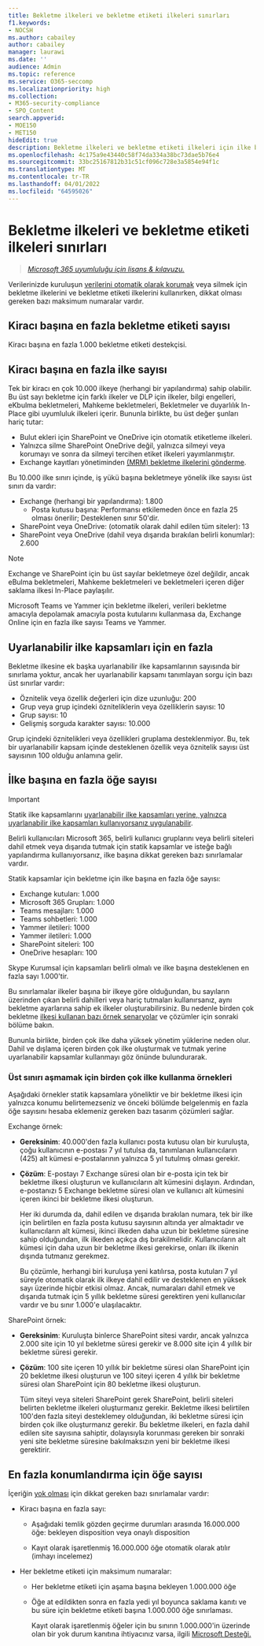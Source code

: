 ```yaml
---
title: Bekletme ilkeleri ve bekletme etiketi ilkeleri sınırları
f1.keywords:
- NOCSH
ms.author: cabailey
author: cabailey
manager: laurawi
ms.date: ''
audience: Admin
ms.topic: reference
ms.service: O365-seccomp
ms.localizationpriority: high
ms.collection:
- M365-security-compliance
- SPO_Content
search.appverid:
- MOE150
- MET150
hideEdit: true
description: Bekletme ilkeleri ve bekletme etiketi ilkeleri için ilke başına en fazla ilke ve öğe sayısını anlama
ms.openlocfilehash: 4c175a9e43440c58f74da334a38bc73dae5b76e4
ms.sourcegitcommit: 33bc25167812b31c51cf096c728e3a5854e94f1c
ms.translationtype: MT
ms.contentlocale: tr-TR
ms.lasthandoff: 04/01/2022
ms.locfileid: "64595026"
---
```

# <a name="limits-for-retention-policies-and-retention-label-policies"></a>Bekletme ilkeleri ve bekletme etiketi ilkeleri sınırları

>*[Microsoft 365 uyumluluğu için lisans & kılavuzu.](/office365/servicedescriptions/microsoft-365-service-descriptions/microsoft-365-tenantlevel-services-licensing-guidance/microsoft-365-security-compliance-licensing-guidance)*

Verilerinizde kuruluşun [verilerini otomatik olarak korumak](retention.md#retention-policies-and-retention-labels) veya silmek için bekletme ilkelerini ve bekletme etiketi ilkelerini kullanırken, dikkat olması gereken bazı maksimum numaralar vardır.

## <a name="maximum-number-of-retention-labels-per-tenant"></a>Kiracı başına en fazla bekletme etiketi sayısı

Kiracı başına en fazla 1.000 bekletme etiketi destekçisi.

## <a name="maximum-number-of-policies-per-tenant"></a>Kiracı başına en fazla ilke sayısı

Tek bir kiracı en çok 10.000 ilkeye (herhangi bir yapılandırma) sahip olabilir. Bu üst sayı bekletme için farklı ilkeler ve DLP için ilkeler, bilgi engelleri, eKbulma bekletmeleri, Mahkeme bekletmeleri, Bekletmeler ve duyarlılık In-Place gibi uyumluluk ilkeleri içerir. Bununla birlikte, bu üst değer şunları hariç tutar:

- Bulut ekleri için SharePoint ve OneDrive için otomatik etiketleme ilkeleri.
- Yalnızca silme SharePoint OneDrive değil, yalnızca silmeyi veya korumayı ve sonra da silmeyi tercihen etiket ilkeleri yayımlanmıştır.
- Exchange kayıtları yönetiminden [(MRM) bekletme ilkelerini gönderme](/exchange/security-and-compliance/messaging-records-management/messaging-records-management).

Bu 10.000 ilke sınırı içinde, iş yükü başına bekletmeye yönelik ilke sayısı üst sınırı da vardır:

- Exchange (herhangi bir yapılandırma): 1.800
    - Posta kutusu başına: Performansı etkilemeden önce en fazla 25 olması önerilir; Desteklenen sınır 50'dir.
- SharePoint veya OneDrive: (otomatik olarak dahil edilen tüm siteler): 13
- SharePoint veya OneDrive (dahil veya dışarıda bırakılan belirli konumlar): 2.600

> [!NOTE]
> Exchange ve SharePoint için bu üst sayılar bekletmeye özel değildir, ancak eBulma bekletmeleri, Mahkeme bekletmeleri ve bekletmeleri içeren diğer saklama ilkesi In-Place paylaşılır.

Microsoft Teams ve Yammer için bekletme ilkeleri, verileri bekletme amacıyla depolamak amacıyla posta kutularını kullanmasa da, Exchange Online için en fazla ilke sayısı Teams ve Yammer.

## <a name="maximums-for-adaptive-policy-scopes"></a>Uyarlanabilir ilke kapsamları için en fazla

Bekletme ilkesine ek başka uyarlanabilir ilke [](retention.md#adaptive-or-static-policy-scopes-for-retention) kapsamlarının sayısında bir sınırlama yoktur, ancak her uyarlanabilir kapsamı tanımlayan sorgu için bazı üst sınırlar vardır:

- Öznitelik veya özellik değerleri için dize uzunluğu: 200
- Grup veya grup içindeki özniteliklerin veya özelliklerin sayısı: 10
- Grup sayısı: 10
- Gelişmiş sorguda karakter sayısı: 10.000

Grup içindeki öznitelikleri veya özellikleri gruplama desteklenmiyor. Bu, tek bir uyarlanabilir kapsam içinde desteklenen özellik veya öznitelik sayısı üst sayısının 100 olduğu anlamına gelir.

## <a name="maximum-number-of-items-per-policy"></a>İlke başına en fazla öğe sayısı

> [!IMPORTANT]
> Statik ilke kapsamlarını [uyarlanabilir ilke kapsamları yerine, yalnızca uyarlanabilir ilke kapsamları kullanıyorsanız uygulanabilir](retention.md#adaptive-or-static-policy-scopes-for-retention).

Belirli kullanıcıları Microsoft 365, belirli kullanıcı gruplarını veya belirli siteleri dahil etmek veya dışarıda tutmak için statik kapsamlar ve isteğe bağlı yapılandırma kullanıyorsanız, ilke başına dikkat gereken bazı sınırlamalar vardır. 

Statik kapsamlar için bekletme için ilke başına en fazla öğe sayısı:

- Exchange kutuları: 1.000
- Microsoft 365 Grupları: 1.000
- Teams mesajları: 1.000
- Teams sohbetleri: 1.000
- Yammer iletileri: 1000
- Yammer iletileri: 1.000
- SharePoint siteleri: 100
- OneDrive hesapları: 100

Skype Kurumsal için kapsamları belirli olmalı ve ilke başına desteklenen en fazla sayı 1.000'tir.

Bu sınırlamalar ilkeler başına bir ilkeye göre olduğundan, bu sayıların üzerinden çıkan belirli dahilleri veya hariç tutmaları kullanırsanız, aynı bekletme ayarlarına sahip ek ilkeler oluşturabilirsiniz. Bu nedenle birden çok bekletme [ilkesi kullanan bazı örnek senaryolar](#examples-of-using-multiple-policies-to-avoid-exceeding-maximum-numbers) ve çözümler için sonraki bölüme bakın.

Bununla birlikte, birden çok ilke daha yüksek yönetim yüklerine neden olur. Dahil ve dışlama içeren birden çok ilke oluşturmak ve tutmak yerine uyarlanabilir kapsamlar kullanmayı göz önünde bulundurarak.

### <a name="examples-of-using-multiple-policies-to-avoid-exceeding-maximum-numbers"></a>Üst sınırı aşmamak için birden çok ilke kullanma örnekleri

Aşağıdaki örnekler statik kapsamlara yöneliktir ve bir bekletme ilkesi için yalnızca konumu belirtemezseniz ve önceki bölümde belgelenmiş en fazla öğe sayısını hesaba eklemeniz gereken bazı tasarım çözümleri sağlar.

Exchange örnek:

- **Gereksinim**: 40.000'den fazla kullanıcı posta kutusu olan bir kuruluşta, çoğu kullanıcının e-postası 7 yıl tutulsa da, tanımlanan kullanıcıların (425) alt kümesi e-postalarının yalnızca 5 yıl tutulmış olması gerekir.

- **Çözüm**: E-postayı 7 Exchange süresi olan bir e-posta için tek bir bekletme ilkesi oluşturun ve kullanıcıların alt kümesini dışlayın. Ardından, e-postanızı 5 Exchange bekletme süresi olan ve kullanıcı alt kümesini içeren ikinci bir bekletme ilkesi oluşturun. 
    
    Her iki durumda da, dahil edilen ve dışarıda bırakılan numara, tek bir ilke için belirtilen en fazla posta kutusu sayısının altında yer almaktadır ve kullanıcıların alt kümesi, ikinci ilkeden daha uzun bir bekletme süresine sahip olduğundan, ilk [](retention.md#the-principles-of-retention-or-what-takes-precedence) ilkeden açıkça dış bırakilmelidir. Kullanıcıların alt kümesi için daha uzun bir bekletme ilkesi gerekirse, onları ilk ilkenin dışında tutmanız gerekmez.
     
    Bu çözümle, herhangi biri kuruluşa yeni katılırsa, posta kutuları 7 yıl süreyle otomatik olarak ilk ilkeye dahil edilir ve desteklenen en yüksek sayı üzerinde hiçbir etkisi olmaz. Ancak, numaraları dahil etmek ve dışarıda tutmak için 5 yıllık bekletme süresi gerektiren yeni kullanıcılar vardır ve bu sınır 1.000'e ulaşılacaktır.

SharePoint örnek:

- **Gereksinim**: Kuruluşta binlerce SharePoint sitesi vardır, ancak yalnızca 2.000 site için 10 yıl bekletme süresi gerekir ve 8.000 site için 4 yıllık bir bekletme süresi gerekir.

- **Çözüm**: 100 site içeren 10 yıllık bir bekletme süresi olan SharePoint için 20 bekletme ilkesi oluşturun ve 100 siteyi içeren 4 yıllık bir bekletme süresi olan SharePoint için 80 bekletme ilkesi oluşturun.
    
    Tüm siteyi veya siteleri SharePoint gerek SharePoint, belirli siteleri belirten bekletme ilkeleri oluşturmanız gerekir. Bekletme ilkesi belirtilen 100'den fazla siteyi desteklemey olduğundan, iki bekletme süresi için birden çok ilke oluşturmanız gerekir. Bu bekletme ilkeleri, en fazla dahil edilen site sayısına sahiptir, dolayısıyla korunması gereken bir sonraki yeni site bekletme süresine bakılmaksızın yeni bir bekletme ilkesi gerektirir.

## <a name="maximum-number-of-items-for-disposition"></a>En fazla konumlandırma için öğe sayısı

İçeriğin [yok olması](disposition.md) için dikkat gereken bazı sınırlamalar vardır:

- Kiracı başına en fazla sayı:
    
    - Aşağıdaki temlik gözden geçirme durumları arasında 16.000.000 öğe: bekleyen disposition veya onaylı disposition
        
    - Kayıt olarak işaretlenmiş 16.000.000 öğe otomatik olarak atılır (imhayı incelemez)

- Her bekletme etiketi için maksimum numaralar:
    
    - Her bekletme etiketi için aşama başına bekleyen 1.000.000 öğe
    
    - Öğe at edildikten sonra en fazla yedi yıl boyunca saklama kanıtı ve bu süre için bekletme etiketi başına 1.000.000 öğe sınırlaması. 
        
        Kayıt olarak işaretlenmiş öğeler için bu sınırın 1.000.000'in üzerinde olan bir yok durum kanıtına ihtiyacınız varsa, ilgili [Microsoft Desteği.](../admin/get-help-support.md)